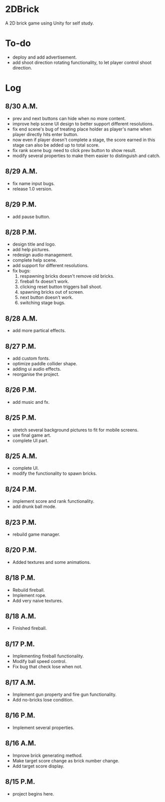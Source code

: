 2DBrick
=======

A 2D brick game using Unity for self study.

# To-do

- deploy and add advertisement.
- add shoot direction rotating functionality, to let player control shoot direction.


# Log

## 8/30 A.M.
- prev and next buttons can hide when no more content.
- improve help scene UI design to better support different resolutions.
- fix end scene's bug of treating place holder as player's name when player directly hits enter button.
- now even if player doesn't complete a stage, the score earned in this stage can also be added up to total score.
- fix rank scene bug: need to click prev button to show result.
- modify several properties to make them easier to distinguish and catch.

## 8/29 A.M.
- fix name input bugs.
- release 1.0 version.

## 8/29 P.M.
- add pause button.

## 8/28 P.M.
- design title and logo.
- add help pictures.
- redesign audio management.
- complete help scene.
- add support for different resolutions.
- fix bugs: 
	1. respawning bricks doesn't remove old bricks.
	2. fireball fx doesn't work.
	3. clicking reset button triggers ball shoot.
	4. spawning bricks out of screen.
	5. next button doesn't work.
	6. switching stage bugs.

## 8/28 A.M.
- add more partical effects.

## 8/27 P.M.
- add custom fonts.
- optimize paddle collider shape.
- adding ui audio effects.
- reorganise the project.

## 8/26 P.M.
- add music and fx.

## 8/25 P.M.
- stretch several background pictures to fit for mobile screens.
- use final game art.
- complete UI part.

## 8/25 A.M.
- complete UI.
- modify the functionality to spawn bricks.

## 8/24 P.M.
- implement score and rank functionality.
- add drunk ball mode.

## 8/23 P.M.
- rebuild game manager.

## 8/20 P.M.
- Added textures and some animations.

## 8/18 P.M.
- Rebuild fireball.
- Implement rope.
- Add very naive textures.

## 8/18 A.M.
- Finished fireball.

## 8/17 P.M.
- Implementing fireball functionality.
- Modify ball speed control.
- Fix bug that check lose when not.

## 8/17 A.M.
- Implement gun property and fire gun functionality.
- Add no-bricks lose condition.

## 8/16 P.M.
- Implement several properties.

## 8/16 A.M.
- Improve brick generating method.
- Make target score change as brick number change.
- Add target score display.

## 8/15 P.M.
- project begins here.